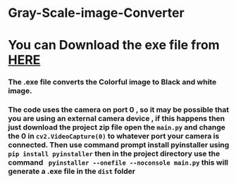 # Gray-Scale-image-Converter

<h1> You can Download the exe file from <a href="https://drive.google.com/file/d/1alJUk85YjM7bs0QpO_iMxiXXN1wHgunI/view?usp=sharing" >HERE</a></h1>

<h3> The .exe file converts the Colorful image to Black and white image. </h3>

<h3> The code uses the camera on port 0 , so it may be possible that you are using an external camera device , if this happens then just download the project zip file open the <code>main.py</code>
and change the 0 in <code>cv2.VideoCapture(0)</code> to whatever port your camera is connected. Then use command prompt install pyinstaller using <code>pip install pyinstaller</code> then in the project directory use the command <code> pyinstaller --onefile --noconsole main.py</code> this will generate a .exe file in the <code>dist</code> folder </h3>
